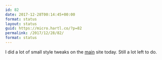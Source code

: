```yaml
---
id: 82
date: 2017-12-28T00:14:45+00:00
format: status
layout: status
guid: https://micro.hartl.co/?p=82
permalink: /2017/12/28/82/
format: status
---
```

I did a lot of small style tweaks on the [main](https://hartl.co) site today. Still a lot left to do.